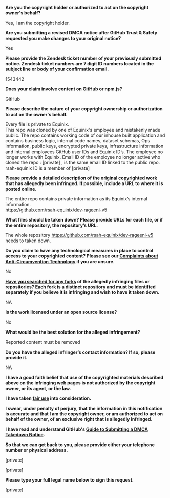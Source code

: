 **Are you the copyright holder or authorized to act on the copyright owner's behalf?**

Yes, I am the copyright holder.

**Are you submitting a revised DMCA notice after GitHub Trust & Safety requested you make changes to your original notice?**

Yes

**Please provide the Zendesk ticket number of your previously submitted notice. Zendesk ticket numbers are 7 digit ID numbers located in the subject line or body of your confirmation email.**

1543442

**Does your claim involve content on GitHub or npm.js?**

GitHub

**Please describe the nature of your copyright ownership or authorization to act on the owner's behalf.**

Every file is private to Equinix.  
This repo was cloned by one of Equinix's employee and mistakenly made public. The repo contains working code of our inhouse built application and contains business logic, internal code names, dataset schemas, Ops information, public keys, encrypted private keys, infrastructure information and internal employees GitHub user IDs and Equinix ID’s.
The employee no longer works with Equinix. Email ID of the employee no longer active who cloned the repo : [private] , is the same email ID linked to the public repo. rsah-equinix ID is a member of [private]

**Please provide a detailed description of the original copyrighted work that has allegedly been infringed. If possible, include a URL to where it is posted online.**

The entire repo contains private information as its Equinix’s internal information.  
https://github.com/rsah-equinix/dev-rageeni-v5

**What files should be taken down? Please provide URLs for each file, or if the entire repository, the repository’s URL.**

The whole repository https://github.com/rsah-equinix/dev-rageeni-v5  
needs to taken down.

**Do you claim to have any technological measures in place to control access to your copyrighted content? Please see our <a href="https://docs.github.com/articles/guide-to-submitting-a-dmca-takedown-notice#complaints-about-anti-circumvention-technology">Complaints about Anti-Circumvention Technology</a> if you are unsure.**

No

**<a href="https://docs.github.com/articles/dmca-takedown-policy#b-what-about-forks-or-whats-a-fork">Have you searched for any forks</a> of the allegedly infringing files or repositories? Each fork is a distinct repository and must be identified separately if you believe it is infringing and wish to have it taken down.**

NA

**Is the work licensed under an open source license?**

No

**What would be the best solution for the alleged infringement?**

Reported content must be removed

**Do you have the alleged infringer’s contact information? If so, please provide it.**

NA

**I have a good faith belief that use of the copyrighted materials described above on the infringing web pages is not authorized by the copyright owner, or its agent, or the law.**

**I have taken <a href="https://www.lumendatabase.org/topics/22">fair use</a> into consideration.**

**I swear, under penalty of perjury, that the information in this notification is accurate and that I am the copyright owner, or am authorized to act on behalf of the owner, of an exclusive right that is allegedly infringed.**

**I have read and understand GitHub's <a href="https://docs.github.com/articles/guide-to-submitting-a-dmca-takedown-notice/">Guide to Submitting a DMCA Takedown Notice</a>.**

**So that we can get back to you, please provide either your telephone number or physical address.**

[private]

[private]

**Please type your full legal name below to sign this request.**

[private]
